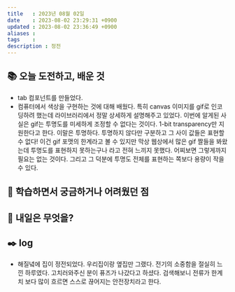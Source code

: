 ```yaml
---
title   : 2023년 08월 02일 
date    : 2023-08-02 23:29:31 +0900
updated : 2023-08-02 23:36:49 +0900
aliases : 
tags    : 
description : 정전
---
```

## 📚 오늘 도전하고, 배운 것
- tab 컴포넌트를 만들었다.
- 컴퓨터에서 색상을 구현하는 것에 대해 배웠다. 특히 canvas 이미지를 gif로 인코딩하려 했는데 라이브러리에서 정말 상세하게 설명해주고 있었다. 이번에 알게된 사실은 gif는 투명도를 미세하게 조정할 수 없다는 것이다. 1-bit transparency만 지원한다고 한다. 이말은 투명하다. 투명하지 않다만 구분하고 그 사이 값들은 표현할 수 없다! 이건 gif 포맷의 한계라고 볼 수 있지만 막상 웹상에서 많은 gif 짤들을 봐왔는데 투명도를 표현하지 못하는구나 라고 전혀 느끼지 못했다. 어찌보면 그렇게까지 필요는 없는 것이다. 그리고 그 덕분에 투명도 전체를 표현하는 쪽보다 용량이 작을 수 있다.

## 🤔 학습하면서 궁금하거나 어려웠던 점

## 🌅 내일은 무엇을?

## ✒️ log
- 해질녘에 집이 정전되었다. 우리집이랑 옆집만 그랬다. 전기의 소중함을 절실히 느낀 하루였다. 고치러와주신 분이 퓨즈가 나갔다고 하셨다. 검색해보니 전류가 한계치 보다 많이 흐르면 스스로 끊어지는 안전장치라고 한다.
